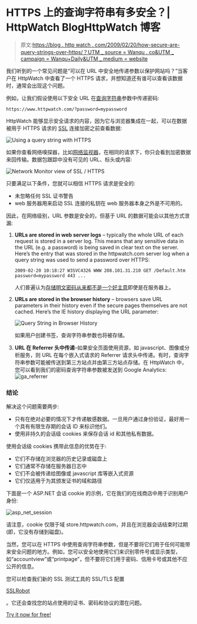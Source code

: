# HTTPS 上的查询字符串有多安全？| HttpWatch BlogHttpWatch 博客

> 原文:[https://blog . http watch . com/2009/02/20/how-secure-are-query-strings-over-https/？UTM _ source = Wanqu . co&UTM _ campaign = Wanqu+Daily&UTM _ medium = website](https://blog.httpwatch.com/2009/02/20/how-secure-are-query-strings-over-https/?utm_source=wanqu.co&utm_campaign=Wanqu+Daily&utm_medium=website)



我们听到的一个常见问题是“可以在 URL 中安全地传递参数以保护网站吗？”当客户在 HttpWatch 中查看了一个 HTTPS 请求，并想知道还有谁可以查看该数据时，通常会出现这个问题。

例如，让我们假设使用以下安全 URL 在[查询字符串](http://en.wikipedia.org/wiki/Query_string "Query String")参数中传递密码:

`https://www.httpwatch.com/?password=mypassword`

HttpWatch 能够显示安全请求的内容，因为它与浏览器集成在一起，可以在数据被用于 HTTPS 请求的 [SSL](http://en.wikipedia.org/wiki/Transport_Layer_Security) 连接加密之前查看数据:

![](../Images/735a48b0f69d57ac3a20f550c24363f6.png "Using a query string with HTTPS")

如果你查看网络嗅探器，比如[网络监视器](http://www.microsoft.com/DOWNLOADS/details.aspx?FamilyID=f4db40af-1e08-4a21-a26b-ec2f4dc4190d&displaylang=en "Microsoft Network Monitor")，在相同的请求下，你只会看到加密数据来回传输。数据包跟踪中没有可见的 URL、标头或内容:

![](../Images/1b3f06b975ddf6f843ba180b6d0a3dd8.png "Network Monitor view of SSL / HTTPS")

只要满足以下条件，您就可以相信 HTTPS 请求是安全的:

*   未忽略任何 SSL 证书警告
*   web 服务器用来启动 SSL 连接的私钥在 web 服务器本身之外是不可用的。

因此，在网络级别，URL 参数是安全的，但基于 URL 的数据可能会以其他方式泄漏:

1.  **URLs are stored in web server logs** – typically the whole URL of each request is stored in a server log. This means that any sensitive data in the URL (e.g. a password) is being saved in clear text on the server. Here’s the entry that was stored in the httpwatch.com server log when a query string was used to send a password over HTTPS:

     `2009-02-20 10:18:27 W3SVC4326 WWW 208.101.31.210 GET /Default.htm password=mypassword 443 ...` 

    人们普遍认为[存储明文密码从来都不是一个好主意](http://www.codinghorror.com/blog/archives/000953.html)即使是在服务器上。

2.  **URLs are stored in the browser history** – browsers save URL parameters in their history even if the secure pages themselves are not cached. Here’s the IE history displaying the URL
    parameter:

    ![](../Images/a61bf1fa6bb500b1f0ef2676bab545dc.png "Query String in Browser History")

    如果用户创建书签，查询字符串参数也将被存储。

3.  **URL 在 Referrer 头中传递**–如果安全页面使用资源，如 javascript、图像或分析服务，则 URL 在每个嵌入式请求的 Referrer 请求头中传递。有时，查询字符串参数可能被传送到第三方站点并由第三方站点存储。在 HttpWatch 中，您可以看到我们的密码查询字符串参数被发送到 Google Analytics:
    ![](../Images/b2360ef5b763cfe2fb6cb653c9507478.png "ga_referrer")

### 结论

解决这个问题需要两步:

*   只有在绝对必要的情况下才传递敏感数据。一旦用户通过身份验证，最好用一个具有有限生存期的会话 ID 来标识他们。
*   使用非持久的会话级 cookies 来保存会话 id 和其他私有数据。

使用会话级 cookies 携带此信息的优势在于:

*   它们不存储在浏览器的历史记录或磁盘上
*   它们通常不存储在服务器日志中
*   它们不会被传递给图像或 javascript 库等嵌入式资源
*   它们仅适用于为其颁发证书的域和路径

下面是一个 ASP.NET 会话 cookie 的示例，它在我们的在线商店中用于识别用户身份:

![](../Images/f16761c356b4dbf19afff2af7eef9f1a.png "asp_net_session")

请注意，cookie 仅限于域 store.httpwatch.com，并且在浏览器会话结束时过期(即，它没有存储到磁盘)。

当然，您可以在 HTTPS 中使用查询字符串参数，但是不要将它们用于任何可能带来安全问题的地方。例如，您可以安全地使用它们来识别零件号或显示类型，如“accountview”或“printpage”，但不要将它们用于密码、信用卡号或其他不应公开的信息。

您可以检查我们新的 SSL 测试工具的 SSL/TLS 配置

[SSLRobot](https://sslrobot.io)

。它还会查找您的站点使用的证书、密码和协议的潜在问题。

[Try it now for free!](https://sslrobot.io)